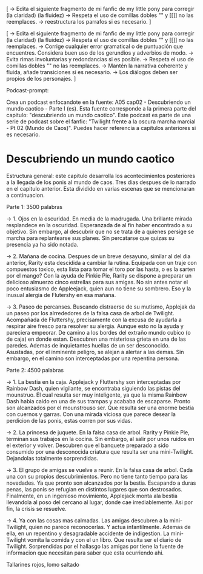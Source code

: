 [
    -> Edita el siguiente fragmento de mi fanfic de my little pony para corregir (la claridad) (la fluidez)
    -> Respeta el uso de comillas dobles "" y [[]] no las reemplaces.
    -> reestructura los parrafos si es necesario.
]

[
    -> Edita el siguiente fragmento de mi fanfic de my little pony para corregir (la claridad) (la fluidez)
    -> Respeta el uso de comillas dobles "" y [[]] no las reemplaces.
    -> Corrige cualquier error gramatical o de puntuación que encuentres. Considera buen uso de los gerundios y adverbios de modo.
    -> Evita rimas involuntarias y redondancias si es posible.
    -> Respeta el uso de comillas dobles "" no las reemplaces.
    -> Mantén la narrativa coherente y fluida, añade transiciones si es necesario.
    -> Los diálogos deben ser propios de los personajes.
]

Podcast-prompt:

Crea un podcast enfocandote en la fuente: A05 cap02 - Descubriendo un mundo caotico - Parte I (es). Esta fuente corresponde a la primera parte del capitulo: "descubriendo un mundo caotico". Este podcast es parte de una serie de podcast sobre el fanfic: "Twilight frente a la oscura marcha marcial - Pt 02 (Mundo de Caos)". Puedes hacer referencia a capítulos anteriores si es necesario.

# Descubriendo un mundo caotico

Estructura general: este capitulo desarrolla los acontecimientos posteriores a la llegada de los ponis al mundo de caos. Tres dias despues de lo narrado en el capitulo anterior. Esta dividido en varias escenas que se mencionaran a continuacion.

Parte 1: 3500 palabras

-> 1.  Ojos en la oscuridad. En media de la madrugada. Una brillante mirada resplandece en la oscuridad. Esperanzada de al fin haber encontrado a su objetivo. Sin embargo, al descubrir que no se trata de a quienes persige se marcha para replantearse sus planes. Sin percatarse que quizas su presencia ya ha sido notada.

-> 2.  Mañana de cocina. Despues de un breve desayuno, similar al del dia anterior, Rarity esta descidida a cambiar la rutina. Equipada con un traje con compuestos toxico, esta lista para tomar el toro por las hasta, o es la sarten por el mango? Con la ayuda de Pinkie Pie, Rarity se dispone a preparar un delicioso almuerzo cinco estrellas para sus amigas. No sin antes notar el poco entusiasmo de Appleejack, quien aun no tiene su sombrero. Eso y la inusual alergia de Flutershy en esa mañana.

-> 3.  Paseo de percanses. Buscando distraerse de su mutismo, Applejak da un paseo por los alrrededores de la falsa casa de arbol de Twilight. Acompañada de Fluttershy, precisamente con la excusa de ayudarla a respirar aire fresco para resolver su alergia. Aunque esto no la ayuda y pareciera empeorar. De camino a los bordes del extraño mundo cubico (o de caja) en donde estan. Descubren una misteriosa grieta en una de las paredes. Ademas de inquietantes huellas de un ser desconocido. Asustadas, por el inminente peligro, se alejan a alertar a las demas. Sin embargo, en el camino son interceptadas por una repentina persona.

Parte 2: 4500 palabras

-> 1.  La bestia en la caja. Applejack y Fluttershy son interceptadas por Rainbow Dash, quien vigilante, se encontraba siguiendo las pistas del mounstruo. El cual resulta ser muy inteligente, ya que la misma Rainbow Dash habia caido en una de sus trampas y acababa de escaparse. Pronto son alcanzados por el mounstrouso ser. Que resulta ser una enorme bestia con cuernos y garras. Con una mirada viciosa que parece desear la perdicion de las ponis, estas corren por sus vidas.

-> 2.  La princesa de juquete. En la falsa casa de arbol. Rarity y Pinkie Pie, terminan sus trabajos en la cocina. Sin embargo, al salir por unos ruidos en el exterior y volver. Descubren que el banquete preparado a sido consumido por una desconocida criatura que resulta ser una mini-Twilight. Dejandolas totalmente sorprendidas.

-> 3.  El grupo de amigas se vuelve a reunir. En la falsa casa de arbol. Cada una con su propios descubrimientos. Pero no tiene tanto tiempo para las novedades. Ya que pronto son alcanzados por la bestia. Escapando a duras penas, las ponis se refugian en distintos lugares que son destrosados. Finalmente, en un ingenioso movimiento, Applejack monta ala bestia llevandola al poso del cercano al lugar, donde cae irrediablemente. Asi por fin, la crisis se resuelve.

-> 4.  Ya con las cosas mas calmadas. Las amigas descubren a la mini-Twilight, quien no parece reconocerlas. Y actua infantilmente. Ademas de ella, en un repentino y desagradable accidente de indigestion. La mini-Twilight vomita la comida y con el un libro. Que resulta ser el diario de Twilight. Sorprendidas por el hallasgo las amigas por tiene la fuente de informacion que necesitan para saber que esta ocurriendo ahi.

Tallarines rojos, lomo saltado
